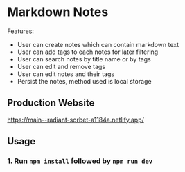 # Markdown Notes

Features: 
- User can create notes which can contain markdown text
- User can add tags to each notes for later filtering
- User can search notes by title name or by tags
- User can edit and remove tags
- User can edit notes and their tags
- Persist the notes, method used is local storage

## Production Website
https://main--radiant-sorbet-a1184a.netlify.app/

## Usage
### 1. Run `npm install` followed by `npm run dev`
